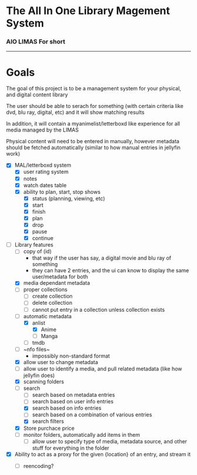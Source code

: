 # The **A**ll **I**n **O**ne **Li**brary **Ma**gement **S**ystem

### AIO LIMAS For short

---

# Goals

The goal of this project is to be a management system for your physical, and digital content library

The user should be able to serach for something (with certain criteria like dvd, blu ray, digital, etc) and it will show matching results

In addition, it will contain a myanimelist/letterboxd like experience for all media managed by the LIMAS

Physical content will need to be entered in manually, however metadata should be fetched automatically (similar to how manual entries in jellyfin work)

- [x] MAL/letterboxd system
    - [x] user rating system
    - [x] notes
    - [x] watch dates table
    - [x] ability to plan, start, stop shows
        - [x] status (planning, viewing, etc)
        - [x] start
        - [x] finish
        - [x] plan
        - [x] drop
        - [x] pause
        - [x] continue
- [ ] Library features
    - [ ] copy of (id)
        - that way if the user has say, a digital movie and blu ray of something
        - they can have 2 entries, and the ui can know to display the same user/metadata for both
    - [x] media dependant metadata
    - [ ] proper collections
        - [ ] create collection
        - [ ] delete collection
        - [ ] cannot put entry in a collection unless collection exists
    - [ ] automatic metadata
        - [x] anlist
            - [x] Anime
            - [ ] Manga
        - [ ] tmdb
    - [ ] ~nfo files~
        - impossibly non-standard format
    - [x] allow user to change metadata
    - [ ] allow user to identify a media, and pull related metadata (like how jellyfin does)
    - [x] scanning folders
    - [ ] search
        - [ ] search based on metadata entries
        - [ ] search based on user info entries
        - [x] search based on info entries
        - [ ] search based on a combination of various entries
        - [x] search filters
    - [x] Store purchace price
    - [ ] monitor folders, automatically add items in them
        - [ ] allow user to specify type of media, metadata source, and other stuff for everything in the folder
- [x] Ability to act as a proxy for the given {location} of an entry, and stream it
  - [ ] reencoding?

